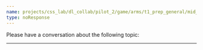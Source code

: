 ```yaml
---
name: projects/css_lab/dl_collab/pilot_2/game/arms/t1_prep_general/mid_A.md
type: noResponse
---
```


Please have a conversation about the following topic:

---
